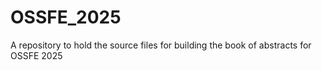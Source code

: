 # OSSFE_2025
A repository to hold the source files for building the book of abstracts for OSSFE 2025
